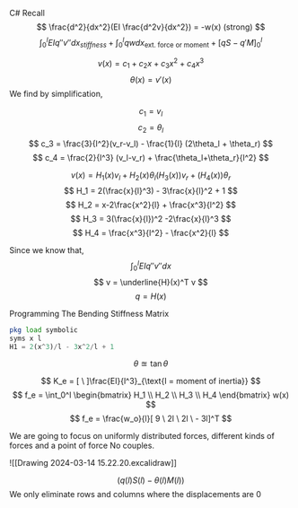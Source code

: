 C# Recall
$$
\frac{d^2}{dx^2}(EI \frac{d^2v}{dx^2}) = -w(x) (strong)
$$
$$
\int_0^l EIq''v''dx_{stiffness} + \int_0^lqwdx_{\text{ext. force or moment}} + [qS - q'M]_0^l
$$

$$
v(x) = c_1 + c_2 x + c_3 x^2 + c_4 x^3 
$$
$$
\theta(x) = v'(x)
$$
We find by simplification,

$$
c_1 = v_l 
$$
$$
c_2 = \theta_l
$$
$$
c_3 = \frac{3}{l^2}(v_r-v_l) - \frac{1}{l} (2\theta_l + \theta_r)
$$
$$
c_4 = \frac{2}{l^3} (v_l-v_r) + \frac{\theta_l+\theta_r}{l^2}
$$

$$
v(x) = H_1(x) v_l + H_2(x)\theta_l (H_3(x)) v_r + (H_4(x)) \theta_r
$$
$$
H_1 = 2(\frac{x}{l}^3) - 3\frac{x}{l}^2 + 1
$$
$$
H_2 = x-2\frac{x^2}{l} + \frac{x^3}{l^2}
$$
$$
H_3 = 3(\frac{x}{l})^2 -2\frac{x}{l}^3
$$
$$
H_4 = \frac{x^3}{l^2} - \frac{x^2}{l}
$$



Since we know that,
$$
\int_0^l EIq''v''dx
$$
$$
v = \underline{H}(x)^T v
$$
$$
q = H(x)
$$



Programming The Bending Stiffness Matrix

```octave
pkg load symbolic
syms x l
H1 = 2(x^3)/l - 3x^2/l + 1

```

$$
\theta \approxeq \tan \theta
$$

$$
K_e = [ \ ]\frac{EI}{l^3}_{\text{I = moment of inertia}}
$$
$$
f_e = \int_0^l \begin{bmatrix} H_1 \\ H_2 \\ H_3 \\ H_4 \end{bmatrix} w(x)
$$
$$
f_e = \frac{w_o}{l}[ 9 \  2l \ 2l \ - 3l]^T
$$

We are going to focus on uniformly distributed forces, different kinds of forces and a point of force
No couples.


![[Drawing 2024-03-14 15.22.20.excalidraw]]

$$
(q(l)S(l) - \theta(l) M(l))
$$
We only eliminate rows and columns where the displacements are 0